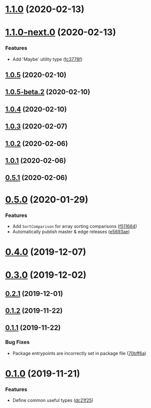 # [1.1.0](https://github.com/skypilotcc/common-types/compare/v1.1.0-next.0...v1.1.0) (2020-02-13)



# [1.1.0-next.0](https://github.com/skypilotcc/common-types/compare/v1.0.5...v1.1.0-next.0) (2020-02-13)


### Features

* Add 'Maybe' utility type ([fc3778f](https://github.com/skypilotcc/common-types/commit/fc3778fbfa30b407f02ff5d84bfcd32e81a28137))



## [1.0.5](https://github.com/skypilotcc/common-types/compare/v1.0.5-beta.2...v1.0.5) (2020-02-10)



## [1.0.5-beta.2](https://github.com/skypilotcc/common-types/compare/v1.0.4...v1.0.5-beta.2) (2020-02-10)



## [1.0.4](https://github.com/skypilotcc/common-types/compare/v1.0.3...v1.0.4) (2020-02-10)



## [1.0.3](https://github.com/skypilotcc/common-types/compare/v1.0.2...v1.0.3) (2020-02-07)



## [1.0.2](https://github.com/skypilotcc/common-types/compare/v1.0.1...v1.0.2) (2020-02-06)



## [1.0.1](https://github.com/skypilotcc/common-types/compare/v0.5.1...v1.0.1) (2020-02-06)



## [0.5.1](https://github.com/skypilotcc/common-types/compare/0.5.0...v0.5.1) (2020-02-06)



# [0.5.0](https://github.com/skypilotcc/common-types/compare/v0.4.0...0.5.0) (2020-01-29)


### Features

* Add `SortComparison` for array sorting comparisons ([f511684](https://github.com/skypilotcc/common-types/commit/f5116845ca69f8c4445d79f666b5a40199250b99))
* Automatically publish master & edge releases ([e5693ae](https://github.com/skypilotcc/common-types/commit/e5693aedcd2bf0a28bc9818deeb8970580f3c42f))



# [0.4.0](https://github.com/skypilotcc/common-types/compare/v0.3.0...v0.4.0) (2019-12-07)



# [0.3.0](https://github.com/skypilotcc/common-types/compare/v0.2.1...v0.3.0) (2019-12-02)



## [0.2.1](https://github.com/skypilotcc/common-types/compare/v0.1.2...v0.2.1) (2019-12-01)



## [0.1.2](https://github.com/skypilotcc/common-types/compare/v0.1.1...v0.1.2) (2019-11-22)



## [0.1.1](https://github.com/skypilotcc/common-types/compare/v0.1.0...v0.1.1) (2019-11-22)


### Bug Fixes

* Package entrypoints are incorrectly set in package file ([70bff6a](https://github.com/skypilotcc/common-types/commit/70bff6a30b6ad3b839447121b0b86996dd2cbeb6))



# [0.1.0](https://github.com/skypilotcc/common-types/compare/dc21f25f8f16d49a488cc93be3fcd493f450e049...v0.1.0) (2019-11-21)


### Features

* Define common useful types ([dc21f25](https://github.com/skypilotcc/common-types/commit/dc21f25f8f16d49a488cc93be3fcd493f450e049))



